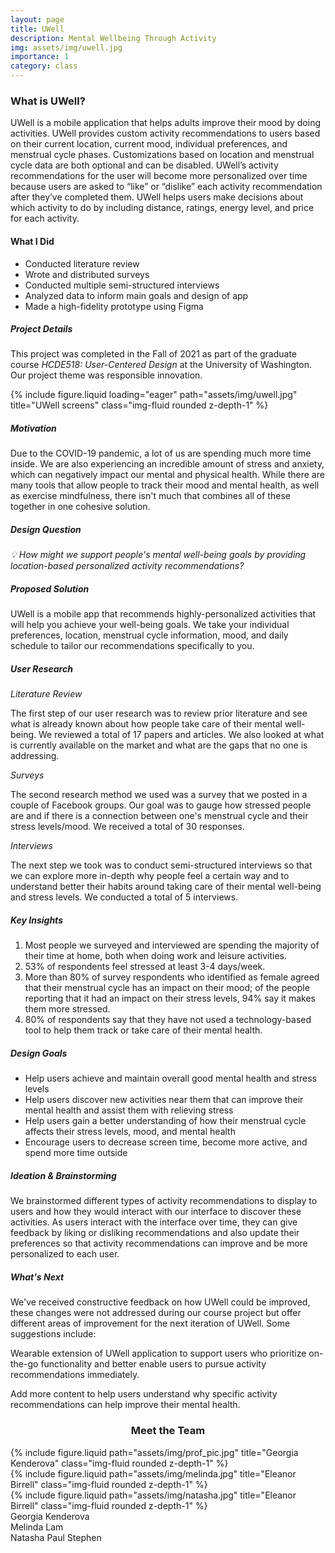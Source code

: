 ```yaml
---
layout: page
title: UWell
description: Mental Wellbeing Through Activity
img: assets/img/uwell.jpg
importance: 1
category: class
---
```

<div class="row align-items-center">
    <div class="col-sm mt-3 mt-md-0">
        <h3> What is UWell?</h3>
        <p>UWell is a mobile application that helps adults improve their mood by doing activities. UWell provides custom activity recommendations to users based on their current location, current mood, individual preferences, and menstrual cycle phases. Customizations based on location and menstrual cycle data are both optional and can be disabled. UWell’s activity recommendations for the user will become more personalized over time because users are asked to “like” or “dislike” each activity recommendation after they’ve completed them. UWell helps users make decisions about which activity to do by including distance, ratings, energy level, and price for each activity.</p>
    </div>
    <div class="col-sm mt-3 mt-md-0">
        <h4><b>What I Did</b></h4>
        <ul>
            <li>Conducted literature review</li>
            <li>Wrote and distributed surveys</li>
            <li>Conducted multiple semi-structured interviews</li>
            <li>Analyzed data to inform main goals and design of app</li>
            <li>Made a high-fidelity prototype using Figma</li>
        </ul>
    </div>
</div>

<h5>Project Details</h5>
<p>This project was completed in the Fall of 2021 as part of the graduate course <i>HCDE518: User-Centered Design</i> at the University of Washington. Our project theme was responsible innovation.</p>

<div class="row">
    <div class="col-sm mt-3 mt-md-0">
        {% include figure.liquid loading="eager" path="assets/img/uwell.jpg" title="UWell screens" class="img-fluid rounded z-depth-1" %}
    </div>
    <div class="col-sm mt-3 mt-md-0">
        <h5>Motivation</h5>
        <p>Due to the COVID-19 pandemic, a lot of us are spending much more time inside. We are also experiencing an incredible amount of stress and anxiety, which can negatively impact our mental and physical health. While there are many tools that allow people to track their mood and mental health, as well as exercise mindfulness, there isn't much that combines all of these together in one cohesive solution.</p>
        <h5>Design Question</h5>
        <p><i>💡 How might we support people's mental well-being goals by providing location-based personalized activity recommendations?</i></p>
    </div>
</div>

<h5>Proposed Solution</h5>
<p>UWell is a mobile app that recommends highly-personalized activities that will help you achieve your well-being goals. We take your individual preferences, location, menstrual cycle information, mood, and daily schedule to tailor our recommendations specifically to you.</p>

<h5>User Research</h5>
<p><i>Literature Review</i></p>
<p>The first step of our user research was to review prior literature and see what is already known about how people take care of their mental well-being. We reviewed a total of 17 papers and articles. We also looked at what is currently available on the market and what are the gaps that no one is addressing.</p>
<p><i>Surveys</i></p>
<p>The second research method we used was a survey that we posted in a couple of Facebook groups. Our goal was to gauge how stressed people are and if there is a connection between one's menstrual cycle and their stress levels/mood. We received a total of 30 responses.</p>
<p><i>Interviews</i></p>
<p>The next step we took was to conduct semi-structured interviews so that we can explore more in-depth why people feel a certain way and to understand better their habits around taking care of their mental well-being and stress levels. We conducted a total of 5 interviews.</p>

<h5>Key Insights</h5> 
<ol>
<li>Most people we surveyed and interviewed are spending the majority of their time at home, both when doing work and leisure activities.</li>
<li>53% of respondents feel stressed at least 3-4 days/week.</li>
<li>More than 80% of survey respondents who identified as female agreed that their menstrual cycle has an impact on their mood; of the people reporting that it had an impact on their stress levels, 94% say it makes them more stressed.</li>
<li>80% of respondents say that they have not used a technology-based tool to help them track or take care of their mental health.</li>
</ol>

<h5>Design Goals</h5>
<ul>
<li>Help users achieve and maintain overall good mental health and stress levels</li>
<li>Help users discover new activities near them that can improve their mental health and assist them with relieving stress</li>
<li>Help users gain a better understanding of how their menstrual cycle affects their stress levels, mood, and mental health</li>
<li>Encourage users to decrease screen time, become more active, and spend more time outside</li>
</ul>

<h5>Ideation & Brainstorming</h5>
<p>We brainstormed different types of activity recommendations to display to users and how they would interact with our interface to discover these activities. As users interact with the interface over time, they can give feedback by liking or disliking recommendations and also update their preferences so that activity recommendations can improve and be more personalized to each user.</p>

<h5>What's Next</h5>
We've received constructive feedback on how UWell could be improved, these changes were not addressed during our course project but offer different areas of improvement for the next iteration of UWell. Some suggestions include:

Wearable extension of UWell application to support users who prioritize on-the-go functionality and better enable users to pursue activity recommendations immediately.

Add more content to help users understand why specific activity recommendations can help improve their mental health.

<h3 align="center">Meet the Team</h3>

<div class="container">
    <div class="row justify-content-sm-center">
        <div class="col-sm-2 mt-3 mt-md-0">
        {% include figure.liquid path="assets/img/prof_pic.jpg" title="Georgia Kenderova" class="img-fluid rounded z-depth-1" %}
        </div>
        <div class="col-sm-2 mt-3 mt-md-0">
        {% include figure.liquid path="assets/img/melinda.jpg" title="Eleanor Birrell" class="img-fluid rounded z-depth-1" %}
        </div>
        <div class="col-sm-2 mt-3 mt-md-0">
        {% include figure.liquid path="assets/img/natasha.jpg" title="Eleanor Birrell" class="img-fluid rounded z-depth-1" %}
        </div>
    </div>
    <div class="row justify-content-sm-center">
        <div class="col-sm-2 mt-3 mt-md-0">
            <div class="caption">Georgia Kenderova</div>
        </div>
        <div class="col-sm-2 mt-3 mt-md-0">
            <div class="caption">Melinda Lam</div>
        </div>
        <div class="col-sm-2 mt-3 mt-md-0">
            <div class="caption">Natasha Paul Stephen</div>
        </div>
    </div>
</div>
            

